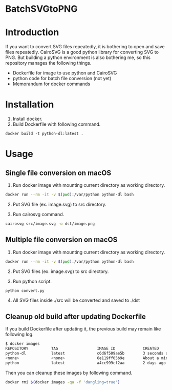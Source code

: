 # BatchSVGtoPNG

# Introduction
If you want to convert SVG files repeatedly, it is bothering to open and save files repeatedly.
CairoSVG is a good python library for converting SVG to PNG.
But building a python environment is also bothering me, so this repository manages the following things.

- Dockerfile for image to use python and CairoSVG
- python code for batch file conversion (not yet)
- Memorandum for docker commands

# Installation
1. Install docker.
2. Build Dockerfile with following command.
```
docker build -t python-dl:latest .
```


# Usage
## Single file conversion on macOS
1. Run docker image with mounting current directory as working directory.
```bash
docker run --rm -it -v $(pwd):/var/python python-dl bash
```

2. Put SVG file (ex. image.svg) to src directory.

3. Run cairosvg command.
```bash
cairosvg src/image.svg -o dst/image.png
```

## Multiple file conversion on macOS
1. Run docker image with mounting current directory as working directory.
```bash
docker run --rm -it -v $(pwd):/var/python python-dl bash
```

2. Put SVG files (ex. image.svg) to src directory.

3. Run python script.
```bash
python convert.py
```

4. All SVG files inside ./src will be converted and saved to ./dst

## Cleanup old build after updating Dockerfile
If you build Dockerfile after updating it, the previous build may remain like following log.

```bash
$ docker images
REPOSITORY          TAG                 IMAGE ID            CREATED              SIZE
python-dl           latest              c6d6f509ae5b        3 seconds ago        1.21GB
<none>              <none>              6e119ff05b9e        About a minute ago   1.21GB  <- Previous build
python              latest              a4cc999cf2aa        2 days ago           929MB
```

Then you can cleanup these images by following command.

```bash
docker rmi $(docker images -qa -f 'dangling=true')
```